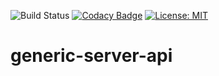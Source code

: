<!---
This file is auto-generate by a github hook please modify r.md if you don't want to loose your work
-->
![Build Status](https://github.com/SOFTNETWORK-APP/generic-server-api/workflows/Build/badge.svg)
[![Codacy Badge](https://app.codacy.com/project/badge/Grade/122252a6bdfb41c3af16d31f8cefaecc)](https://www.codacy.com/gh/SOFTNETWORK-APP/generic-scheduler-api/dashboard?utm_source=github.com&amp;utm_medium=referral&amp;utm_content=SOFTNETWORK-APP/generic-scheduler-api&amp;utm_campaign=Badge_Grade)
[![License: MIT](https://img.shields.io/badge/License-MIT-yellow.svg)](https://opensource.org/licenses/MIT)

# generic-server-api

